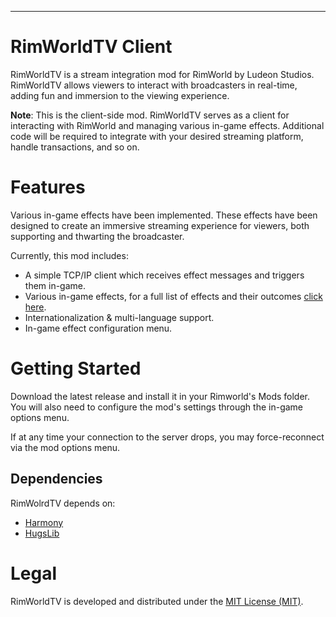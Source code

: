 ---

# RimWorldTV Client
RimWorldTV is a stream integration mod for RimWorld by Ludeon Studios. RimWorldTV allows viewers to interact with broadcasters in real-time, adding fun and immersion to the viewing experience.

**Note**: This is the client-side mod. RimWorldTV serves as a client for interacting with RimWorld and managing various in-game effects. Additional code will be required to integrate with your desired streaming platform, handle transactions, and so on.

# Features
Various in-game effects have been implemented. These effects have been designed to create an immersive streaming experience for viewers, both supporting and thwarting the broadcaster.

Currently, this mod includes:

- A simple TCP/IP client which receives effect messages and triggers them in-game.
- Various in-game effects, for a full list of effects and their outcomes [click here](https://github.com/RimWorldTV/RimWorldTV/blob/main/Docs/Effect%20List.md).
- Internationalization & multi-language support.
- In-game effect configuration menu.

# Getting Started
Download the latest release and install it in your Rimworld's Mods folder. You will also need to configure the mod's settings through the in-game options menu.

If at any time your connection to the server drops, you may force-reconnect via the mod options menu. 

## Dependencies
RimWolrdTV depends on:
- [Harmony](https://github.com/pardeike/HarmonyRimWorld/)
- [HugsLib](https://github.com/UnlimitedHugs/RimworldHugsLib)

# Legal
RimWorldTV is developed and distributed under the [MIT License (MIT)](https://github.com/RimWorldTV/RimWorldTV/blob/main/LICENSE).

